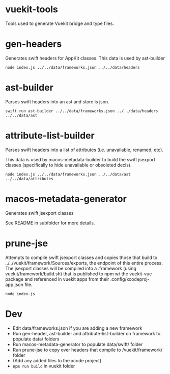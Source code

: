 # vuekit-tools

Tools used to generate Vuekit bridge and type files.

# gen-headers

Generates swift headers for AppKit classes. This data is used by ast-builder

`node index.js ../../data/frameworks.json ../../data/headers`

# ast-builder

Parses swift headers into an ast and store is json.

`swift run ast-builder ../../data/frameworks.json ../../data/headers ../../data/ast`

# attribute-list-builder

Parses swift headers into a list of attributes (i.e. unavailable, renamed, etc).

This data is used by macos-metadata-builder to build the swift jsexport
classes (specifically to hide unavailable or obsoleted decls).

`node index.js ../../data/frameworks.json ../../data/ast ../../data/attributes`

# macos-metadata-generator

Generates swift jsexport classes

See README in subfolder for more details.

# prune-jse

Attempts to compile swift jsexport classes and copies those that build to ../../vuekit/framework/Sources/exports,
the endpoint of this entire process. The jsexport classes will be compiled into a .framework (using vuekit/framework/build.sh)
that is published to npm w/ the vuekit-vue package and referenced in vuekit apps from their .config/xcodeproj-app.json file.

`node index.js`

# Dev

* Edit data/frameworks.json if you are adding a new framework
* Run gen-header, ast-builder and attribute-list-builder on framework to populate data/ folders
* Run macos-metadata-generator to populate data/swift/ folder
* Run prune-jse to copy over headers that compile to /vuekit/framework/ folder
* (Add any added files to the xcode project)
* `npm run build` in vuekit folder
